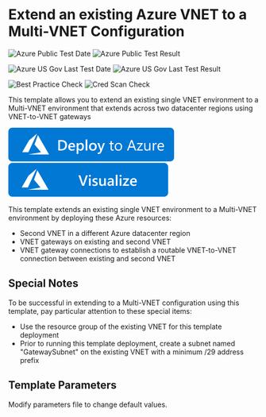 # Extend an existing Azure VNET to a Multi-VNET Configuration

![Azure Public Test Date](https://azurequickstartsservice.blob.core.windows.net/badges/201-extend-vnet-to-multi-vnet/PublicLastTestDate.svg)
![Azure Public Test Result](https://azurequickstartsservice.blob.core.windows.net/badges/201-extend-vnet-to-multi-vnet/PublicDeployment.svg)

![Azure US Gov Last Test Date](https://azurequickstartsservice.blob.core.windows.net/badges/201-extend-vnet-to-multi-vnet/FairfaxLastTestDate.svg)
![Azure US Gov Last Test Result](https://azurequickstartsservice.blob.core.windows.net/badges/201-extend-vnet-to-multi-vnet/FairfaxDeployment.svg)

![Best Practice Check](https://azurequickstartsservice.blob.core.windows.net/badges/201-extend-vnet-to-multi-vnet/BestPracticeResult.svg)
![Cred Scan Check](https://azurequickstartsservice.blob.core.windows.net/badges/201-extend-vnet-to-multi-vnet/CredScanResult.svg)

This template allows you to extend an existing single VNET environment to a
Multi-VNET environment that extends across two datacenter regions using
VNET-to-VNET gateways

[![Deploy To Azure](https://raw.githubusercontent.com/Azure/azure-quickstart-templates/master/1-CONTRIBUTION-GUIDE/images/deploytoazure.svg?sanitize=true)](https://portal.azure.com/#create/Microsoft.Template/uri/https%3A%2F%2Fraw.githubusercontent.com%2FAzure%2Fazure-quickstart-templates%2Fmaster%2F201-extend-vnet-to-multi-vnet%2Fazuredeploy.json)
[![Visualize](https://raw.githubusercontent.com/Azure/azure-quickstart-templates/master/1-CONTRIBUTION-GUIDE/images/visualizebutton.svg?sanitize=true)](http://armviz.io/#/?load=https%3A%2F%2Fraw.githubusercontent.com%2FAzure%2Fazure-quickstart-templates%2Fmaster%2F201-extend-vnet-to-multi-vnet%2Fazuredeploy.json)

This template extends an existing single VNET environment to a Multi-VNET
environment by deploying these Azure resources:

- Second VNET in a different Azure datacenter region
- VNET gateways on existing and second VNET
- VNET gateway connections to establish a routable VNET-to-VNET connection
  between existing and second VNET

## Special Notes

To be successful in extending to a Multi-VNET configuration using this template,
pay particular attention to these special items:

- Use the resource group of the existing VNET for this template deployment
- Prior to running this template deployment, create a subnet named
  "GatewaySubnet" on the existing VNET with a minimum /29 address prefix

## Template Parameters

Modify parameters file to change default values.
